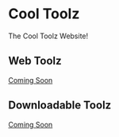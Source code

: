 # Cool Toolz
The Cool Toolz Website!
## Web Toolz
[Coming Soon](https://cool-toolz.github.io/)
## Downloadable Toolz
[Coming Soon](https://cool-toolz.github.io/)
